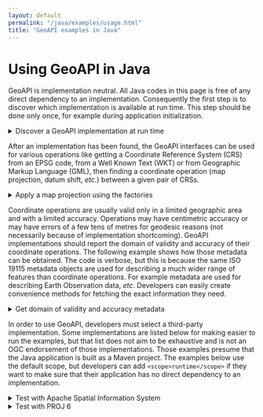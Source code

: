 ```yaml
---
layout: default
permalink: "/java/examples/usage.html"
title: "GeoAPI examples in Java"
---
```

<h1>Using GeoAPI in Java</h1>

<p>
  GeoAPI is implementation neutral. All Java codes in this page is free of any direct dependency to an implementation.
  Consequently the first step is to discover which implementation is available at run time.
  This step should be done only once, for example during application initialization.
</p>

<details class="code">
  <summary>Discover a GeoAPI implementation at run time</summary>
  <pre>import java.util.ServiceLoader;
import org.opengis.referencing.crs.CRSAuthorityFactory;
import org.opengis.referencing.operation.CoordinateOperationFactory;

/**
 * Demonstration of a map projection using GeoAPI.
 */
public class MyApp {
    /**
     * The factory to use for getting Coordinate Reference Systems (CRS) from EPSG codes.
     * This factory must be provided by a GeoAPI implementation.
     */
    private final CRSAuthorityFactory crsFactory;

    /**
     * The factory to use for finding operations between pairs of Coordinate Reference Systems.
     * This factory must be provided by a GeoAPI implementation.
     */
    private final CoordinateOperationFactory opFactory;

    /**
     * Creates an instance using a GeoAPI implementation found on classpath.
     * This initialization should be done only once and the factories reused
     * as many times as necessary.
     */
    public MyApp() {
        // Note: in GeoAPI 3.1/4.0, those two factories will be merged in a single one.
        crsFactory = ServiceLoader.load(CRSAuthorityFactory.class).findFirst()
                .orElseThrow(() -> new IllegalStateException("No GeoAPI implementation found"));
        opFactory = ServiceLoader.load(CoordinateOperationFactory.class).findFirst()
                .orElseThrow(() -> new IllegalStateException("No GeoAPI implementation found"));
    }
}</pre>
</details>

<p>
  After an implementation has been found, the GeoAPI interfaces can be used for various operations
  like getting a Coordinate Reference System (<abbr>CRS</abbr>) from an <abbr>EPSG</abbr> code,
  from a Well Known Text (<abbr>WKT</abbr>) or from Geographic Markup Language (<abbr>GML</abbr>),
  then finding a coordinate operation (map projection, datum shift, <i>etc.</i>) between a given
  pair of <abbr>CRS</abbr>s.
</p>

<details class="code">
  <summary>Apply a map projection using the factories</summary>
  <pre>import org.opengis.referencing.crs.CoordinateReferenceSystem;
import org.opengis.referencing.operation.CoordinateOperation;
import org.opengis.referencing.operation.TransformException;
import org.opengis.util.FactoryException;

public class MyApp {
    // Code from previous snippet should be there.

    /**
     * Applies a map projection and prints the result. This example transforms only one point,
     * but real applications should transform as many points as possible in a single call to the
     * {@link MathTransform#transform(double[], int, double[], int, int)} method for efficiency.
     *
     * @throws FactoryException if an error occurred while creating a CRS or the coordinate operation.
     * @throws TransformException if an error occurred while applying the coordinate operation.
     */
    public void geographicToProjected() throws FactoryException, TransformException {
        CoordinateReferenceSystem sourceCRS = crsFactory.createCoordinateReferenceSystem("EPSG:4326");  // WGS 84
        CoordinateReferenceSystem targetCRS = crsFactory.createCoordinateReferenceSystem("EPSG:3395");  // WGS 84 / World Mercator
        CoordinateOperation       operation = opFactory.createOperation(sourceCRS, targetCRS);
        double[] sourcePt = new double[] {
                27 + (59 + 17.0 / 60) / 60,         // 27°59'17"N
                86 + (55 + 31.0 / 60) / 60          // 86°55'31"E
        };
        double[] targetPt = new double[2];
        operation.getMathTransform().transform(sourcePt, 0, targetPt, 0, 1);
        System.out.printf("Source point: %12.7f %12.7f%n", sourcePt[0], sourcePt[1]);
        System.out.printf("Target point: %12.2f %12.2f%n", targetPt[0], targetPt[1]);
    }

    /**
     * Runs the test.
     */
    public static void main(String[] args) throws Exception {
        final MyApp test = new MyApp();
        test.geographicToProjected();
    }
}</pre>
</details>

<p>
  Coordinate operations are usually valid only in a limited geographic area and with a limited accuracy.
  Operations may have centimetric accuracy or may have errors of a few tens of metres for geodesic reasons
  (not necessarily because of implementation shortcoming).
  GeoAPI implementations should report the domain of validity and accuracy of their coordinate operations.
  The following example shows how those metadata can be obtained. The code is verbose, but this is because
  the same <abbr>ISO</abbr> 19115 metadata objects are used for describing a much wider range of features
  than coordinate operations. For example metadata are used for describing Earth Observation data, <i>etc</i>.
  Developers can easily create convenience methods for fetching the exact information they need.
</p>

<details class="code">
  <summary>Get domain of validity and accuracy metadata</summary>
  <pre>import org.opengis.metadata.extent.Extent;
import org.opengis.metadata.extent.GeographicBoundingBox;
import org.opengis.metadata.extent.GeographicExtent;
import org.opengis.metadata.quality.PositionalAccuracy;
import org.opengis.metadata.quality.QuantitativeResult;
import org.opengis.metadata.quality.Result;

public class MyApp {
    /**
     * Prints the domain of validity and accuracy of the given coordinate operation.
     */
    public void metadata(CoordinateOperation operation) {
        Extent extent = operation.getDomainOfValidity();
        if (extent != null) {
            for (GeographicExtent ge : extent.getGeographicElements()) {
                if (ge instanceof GeographicBoundingBox) {
                    GeographicBoundingBox bbox = (GeographicBoundingBox) ge;
                    System.out.printf("South bound latitude: %7.2f%n"
                                    + "North bound latitude: %7.2f%n"
                                    + "West bound longitude: %7.2f%n"
                                    + "East bound longitude: %7.2f%n",
                                      bbox.getSouthBoundLatitude(),
                                      bbox.getNorthBoundLatitude(),
                                      bbox.getWestBoundLongitude(),
                                      bbox.getEastBoundLongitude());
                }
            }
        }
        for (PositionalAccuracy accuracy : operation.getCoordinateOperationAccuracy()) {
            for (Result result : accuracy.getResults()) {
                if (result instanceof QuantitativeResult) {
                    for (Record record : ((QuantitativeResult) result).getValues()) {
                        System.out.printf("Accuracy: %s%n", record);
                    }
                }
            }
        }
    }
}</pre>
</details>

<p>
  In order to use GeoAPI, developers must select a third-party implementation.
  Some implementations are listed below for making easier to run the examples,
  but that list does not aim to be exhaustive and is not an <abbr>OGC</abbr> endorsement of those implementations.
  Those examples presume that the Java application is built as a Maven project.
  The examples below use the default scope, but developers can add <code>&lt;scope&gt;runtime&lt;/scope&gt;</code>
  if they want to make sure that their application has no direct dependency to an implementation.
</p>

<details class="code">
  <summary>Test with Apache Spatial Information System</summary>
  <p>
    Add the following declarations in the project <code>pom.xml</code> file:
  </p>
<pre>&lt;dependencies&gt;
  &lt;dependency&gt;
    &lt;groupId&gt;org.apache.sis.core&lt;/groupId&gt;
    &lt;artifactId&gt;sis-referencing&lt;/artifactId&gt;
    &lt;version&gt;1.0&lt;/version&gt;
  &lt;/dependency&gt;
  &lt;dependency&gt;
    &lt;!-- See <a href="https://sis.apache.org/epsg.html" class="externalLink">https://sis.apache.org/epsg.html</a> --&gt;
    &lt;groupId&gt;org.apache.sis.non-free&lt;/groupId&gt;
    &lt;artifactId&gt;sis-embedded-data&lt;/artifactId&gt;
    &lt;version&gt;1.0&lt;/version&gt;
    &lt;scope&gt;runtime&lt;/scope&gt;
  &lt;/dependency&gt;
  &lt;dependency&gt;
    &lt;groupId&gt;org.glassfish.jaxb&lt;/groupId&gt;
    &lt;artifactId&gt;jaxb-runtime&lt;/artifactId&gt;
    &lt;version&gt;2.3.2&lt;/version&gt;
    &lt;scope&gt;runtime&lt;/scope&gt;
  &lt;/dependency&gt;
&lt;/dependencies&gt;</pre>
</details>

<details class="code">
  <summary>Test with PROJ 6</summary>

  <p>
    Build the <a href="https://github.com/Kortforsyningen/PROJ-JNI" class="externalLink">PROJ-JNI project</a> locally
    (including the native C++ code), then add the following declaration in the project <code>pom.xml</code> file:
  </p>

<pre>&lt;dependencies&gt;
  &lt;dependency&gt;
    &lt;groupId&gt;org.kortforsyningen&lt;/groupId&gt;
    &lt;artifactId&gt;proj&lt;/artifactId&gt;
    &lt;version&gt;1.0&lt;/version&gt;
  &lt;/dependency&gt;
&lt;/dependencies&gt;</pre>
</details>
